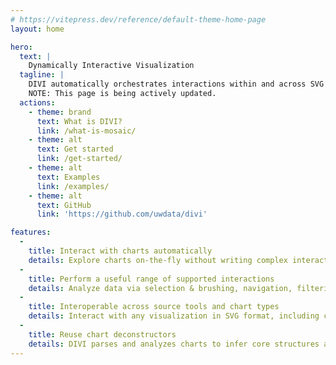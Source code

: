 ```yaml
---
# https://vitepress.dev/reference/default-theme-home-page
layout: home

hero:
  text: |
    Dynamically Interactive Visualization
  tagline: |
    DIVI automatically orchestrates interactions within and across SVG visualizations. 
    NOTE: This page is being actively updated.
  actions:
    - theme: brand
      text: What is DIVI?
      link: /what-is-mosaic/
    - theme: alt
      text: Get started
      link: /get-started/
    - theme: alt
      text: Examples
      link: /examples/
    - theme: alt
      text: GitHub
      link: 'https://github.com/uwdata/divi'

features:
  - 
    title: Interact with charts automatically
    details: Explore charts on-the-fly without writing complex interaction handling code.
  - 
    title: Perform a useful range of supported interactions
    details: Analyze data via selection & brushing, navigation, filtering, annotation, and sorting.
  - 
    title: Interoperable across source tools and chart types
    details: Interact with any visualization in SVG format, including charts from popular analysis tools such as Matplotlib, ggplot2, and Excel. This includes linked views, too!
  - 
    title: Reuse chart deconstructors
    details: DIVI parses and analyzes charts to infer core structures and relationships needed for interactions (e.g., axes, legends, marks), which are exposed for any user-desired rigging.
---
```

